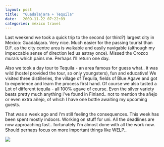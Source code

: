 ```yaml
---
layout: post
title:  "Guadalajara + Tequila"
date:   2009-11-22 07:22:09 
categories: méxico travel 
---
```

Last weekend we took a quick trip to the second (or third?) largest city in Mexico: Guadalajara. Very nice. Much easier for the passing tourist than D.F. as the city centre area is walkable and easily navigable (although my impeccable sense of direction led us astray once). Missed the Orozco murals which pains me. Perhaps I'll return one day.

Also we took a day tour to Tequila - an area famous for guess what.. it was wild (hostel provided the tour, so only youngsters), fun and educative! We visited three distilleries, the village of Tequila, fields of Blue Agave and got to experience and learn the process first hand. Of course we also tasted a Lot of different tequila - all 100% agave of course. Even the silver variety beats pretty much anything I've found in Finland.. not to mention the añejo or even extra añejo, of which I have one bottle awaiting my upcoming guests.

That was a week ago and I'm still feeling the consequences. This week has been spent mostly indoors. Working on stuff for uni. All the deadlines are now approaching fast.. fortunately I'm almost done with all the work now. Should perhaps focus on more important things like WELP..

<img src=59b0556d4ad8034542d26b902f5c55cc.jpg />
